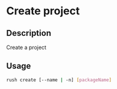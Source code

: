 # Create project

## Description

Create a project

## Usage

```bash
rush create [--name | -n] [packageName]
```

